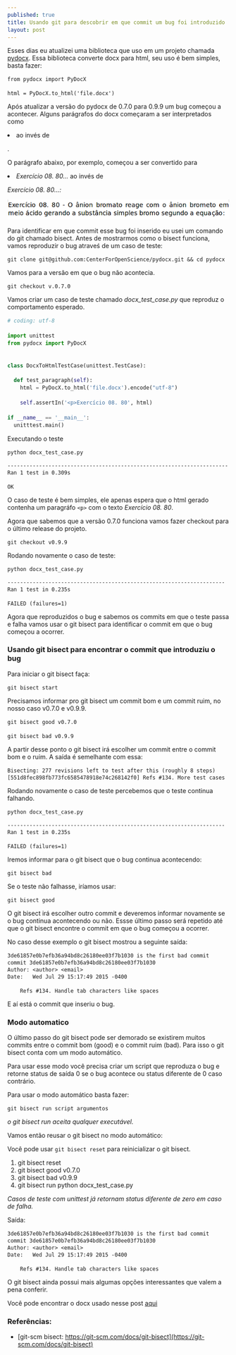 ```yaml
---
published: true
title: Usando git para descobrir em que commit um bug foi introduzido
layout: post
---
```

Esses dias eu atualizei uma biblioteca que uso em um projeto chamada [pydocx](https://github.com/CenterForOpenScience/pydocx). Essa biblioteca converte docx para html, seu uso é bem simples, basta fazer:

    from pydocx import PyDocX
    
    html = PyDocX.to_html('file.docx')

Após atualizar a versão do pydocx de 0.7.0 para 0.9.9 um bug começou a acontecer. Alguns parágrafos do docx começaram a ser interpretados como *<li>* ao invés de *<p>*.

O parágrafo abaixo, por exemplo, começou a ser convertido para *<li>Exercício 08. 80...* ao invés de *<p>Exercício 08. 80...:*

![paragraph](https://raw.githubusercontent.com/IuryAlves/iuryalves.github.io/master/_examples/2016-05-23.descobrindo-em-que-commit-um-bug-foi-introduzido-com-git/paragraph.png)

Para identificar em que commit esse bug foi inserido eu usei um comando do git chamado bisect. Antes de mostrarmos como o bisect funciona, vamos reproduzir o bug atraveś de um caso de teste:

	git clone git@github.com:CenterForOpenScience/pydocx.git && cd pydocx

Vamos para a versão em que o bug não acontecia.

	git checkout v.0.7.0

Vamos criar um caso de teste chamado *docx_test_case.py* que reproduz o comportamento esperado.

```python
# coding: utf-8

import unittest
from pydocx import PyDocX


class DocxToHtmlTestCase(unittest.TestCase):
	
  def test_paragraph(self):
    html = PyDocX.to_html('file.docx').encode("utf-8")

    self.assertIn('<p>Exercício 08. 80', html)

if __name__ == '__main__':
  unitttest.main()

```
Executando o teste

	python docx_test_case.py

```.
----------------------------------------------------------------------
Ran 1 test in 0.309s

OK
```

O caso de teste é bem simples, ele apenas espera que o html gerado contenha um paragráfo `<p>` com o texto *Exercício 08. 80*.

Agora que sabemos que a versão 0.7.0 funciona vamos fazer checkout para o último release do projeto.

	git checkout v0.9.9

Rodando novamente o caso de teste:

	python docx_test_case.py

```
---------------------------------------------------------------------
Ran 1 test in 0.235s

FAILED (failures=1)
```

Agora que reproduzidos o bug e sabemos os commits em que o teste passa e falha vamos usar o git bisect para identificar o commit em que o bug começou a ocorrer.

### Usando git bisect para encontrar o commit que introduziu o bug


Para iniciar o git bisect faça:

	git bisect start

Precisamos informar pro git bisect um commit bom e um commit ruim, no nosso caso v0.7.0 e v0.9.9.

	git bisect good v0.7.0

	git bisect bad v0.9.9

A partir desse ponto o git bisect irá escolher um commit entre o commit bom e o ruim. A saída é semelhante com essa:

```
Bisecting: 277 revisions left to test after this (roughly 8 steps)
[551d8fec898fb773fc6585478918e74c268142f0] Refs #134. More test cases
```

Rodando novamente o caso de teste percebemos que o teste continua falhando.

	python docx_test_case.py

```
---------------------------------------------------------------------
Ran 1 test in 0.235s

FAILED (failures=1)
```

Iremos informar para o git bisect que o bug continua acontecendo:

    git bisect bad

Se o teste não falhasse, iríamos usar:

    git bisect good

O git bisect irá escolher outro commit e deveremos informar novamente se o bug continua acontecendo ou não. Essse último passo será repetido até que o git bisect encontre o commit em que o bug começou a ocorrer.

No caso desse exemplo o git bisect mostrou a seguinte saída:

```
3de61857e0b7efb36a94bd8c26180ee03f7b1030 is the first bad commit
commit 3de61857e0b7efb36a94bd8c26180ee03f7b1030
Author: <author> <email>
Date:   Wed Jul 29 15:17:49 2015 -0400

    Refs #134. Handle tab characters like spaces
```

E aí está o commit que inseriu o bug.

### Modo automatico

O último passo do git bisect pode ser demorado se existirem muitos commits entre o commit bom (good) e o commit ruim (bad).
Para isso o git bisect conta com um modo automático. 

Para usar esse modo você precisa criar um script que reproduza o bug e 
retorne status de saída 0 se o bug acontece ou status diferente de 0 caso contrário.

Para usar o modo automático basta fazer:

	git bisect run script argumentos

*o git bisect run aceita qualquer executável.*

Vamos então reusar o git bisect no modo automático:

Você pode usar `git bisect reset` para reinicializar o git bisect.

1. git bisect reset
2. git bisect good v0.7.0
3. git bisect bad v0.9.9
4. git bisect run python docx_test_case.py

*Casos de teste com unittest já retornam status diferente de zero em caso de falha.*

Saída:

```
3de61857e0b7efb36a94bd8c26180ee03f7b1030 is the first bad commit
commit 3de61857e0b7efb36a94bd8c26180ee03f7b1030
Author: <author> <email>
Date:   Wed Jul 29 15:17:49 2015 -0400

    Refs #134. Handle tab characters like spaces
```

O git bisect ainda possui mais algumas opções interessantes que valem a pena conferir.

Você pode encontrar o docx usado nesse post [aqui](https://github.com/IuryAlves/iuryalves.github.io/raw/master/_examples/2016-05-23.descobrindo-em-que-commit-um-bug-foi-introduzido-com-git/file.docx)

### Referências:


* [git-scm bisect: https://git-scm.com/docs/git-bisect](https://git-scm.com/docs/git-bisect)